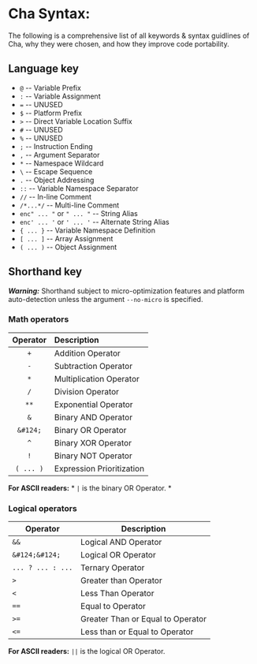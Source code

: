 # Cha Syntax:

The following is a comprehensive list of all keywords & syntax guidlines of Cha, why they were chosen, and how they improve code portability.

## Language key
 * `@` -- Variable Prefix
 * `:` -- Variable Assignment
 * `=` -- UNUSED
 * `$` -- Platform Prefix
 * `>` -- Direct Variable Location Suffix
 * `#` -- UNUSED
 * `%` -- UNUSED
 * `;` -- Instruction Ending
 * `,` -- Argument Separator
 * `*` -- Namespace Wildcard
 * `\` -- Escape Sequence
 * `.` -- Object Addressing
 * `::` -- Variable Namespace Separator
 * `//` -- In-line Comment
 * `/*...*/` -- Multi-line Comment
 * `enc" ... "` or `" ... "` -- String Alias
 * `enc' ... '` or `' ... '` -- Alternate String Alias
 * `{ ... }` -- Variable Namespace Definition
 * `[ ... ]` -- Array Assignment
 * `( ... )` -- Object Assignment

## Shorthand key
***Warning:*** Shorthand subject to micro-optimization features and platform auto-detection unless the argument `--no-micro` is specified.

### Math operators
 | Operator   | Description               |
 |:----------:|:--------------------------|
 | `+`        | Addition Operator         |
 | `-`        | Subtraction Operator      |
 | `*`        | Multiplication Operator   |
 | `/`        | Division Operator         |
 | `**`       | Exponential Operator      |
 | `&`        | Binary AND Operator       |
 | `&#124;`   | Binary OR Operator        |
 | `^`        | Binary XOR Operator       |
 | `!`        | Binary NOT Operator       |
 | `( ... )`  | Expression Prioritization |

**For ASCII readers:** * `|` is the binary OR Operator. *

### Logical operators
 | Operator          | Description                       |
 |-------------------|-----------------------------------|
 | `&&`              | Logical AND Operator              |
 | `&#124;&#124;`    | Logical OR Operator               |
 | `... ? ... : ...` | Ternary Operator                  |
 | `>`               | Greater than Operator             |
 | `<`               | Less Than Operator                |
 | `==`              | Equal to Operator                 |
 | `>=`              | Greater Than or Equal to	Operator |
 | `<=`              | Less than or Equal to Operator    |

 **For ASCII readers:**  `||` is the logical OR Operator.
